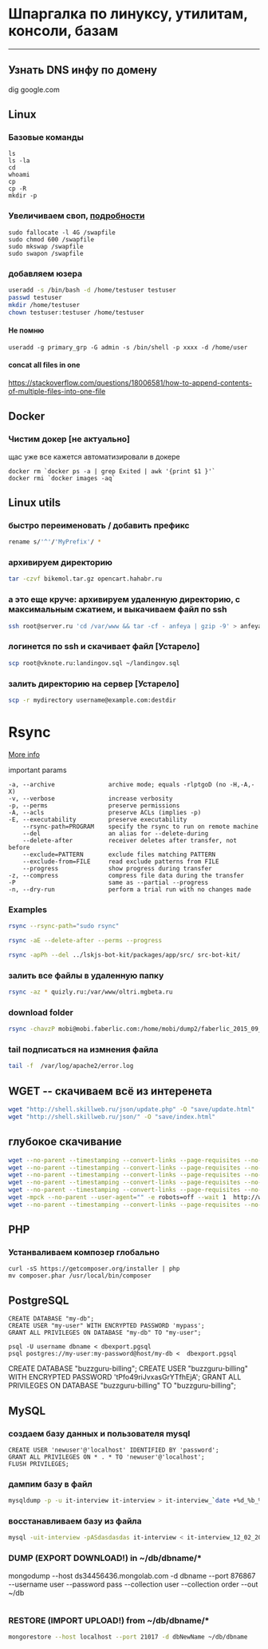 # Шпаргалка по линуксу, утилитам, консоли, базам
-------

## Узнать DNS инфу по домену
dig google.com

## Linux

### Базовые команды

```
ls 
ls -la
cd 
whoami
cp
cp -R
mkdir -p 
```



### Увеличиваем своп, [подробности](https://www.digitalocean.com/community/tutorials/how-to-add-swap-on-ubuntu-14-04)
```
sudo fallocate -l 4G /swapfile
sudo chmod 600 /swapfile
sudo mkswap /swapfile
sudo swapon /swapfile
```

### добавляем юзера
```bash
useradd -s /bin/bash -d /home/testuser testuser
passwd testuser
mkdir /home/testuser
chown testuser:testuser /home/testuser
```

#### Не помню
```
useradd -g primary_grp -G admin -s /bin/shell -p xxxx -d /home/user
```

#### concat all files in one
https://stackoverflow.com/questions/18006581/how-to-append-contents-of-multiple-files-into-one-file


## Docker

### Чистим докер [не актуально]
щас уже все кажется автоматизировали в докере
```
docker rm `docker ps -a | grep Exited | awk '{print $1 }'`
docker rmi `docker images -aq`
```

## Linux utils

### быстро переименовать / добавить префикс
```bash
rename s/'^'/'MyPrefix'/ *
```

### архивируем директорию
```bash
tar -czvf bikemol.tar.gz opencart.hahabr.ru
```

### а это еще круче: архивируем удаленную директорию, с максимальным сжатием, и выкачиваем файл по ssh
```bash
ssh root@server.ru 'cd /var/www && tar -cf - anfeya | gzip -9' > anfeya_2014_04_19.tgz
```
### логинется по ssh и скачивает файл [Устарело]
```bash
scp root@vknote.ru:landingov.sql ~/landingov.sql
```
### залить директорию на сервер [Устарело]
```bash
scp -r mydirectory username@example.com:destdir
```


# Rsync

[More info](https://linux.die.net/man/1/rsync)


important params
```
-a, --archive               archive mode; equals -rlptgoD (no -H,-A,-X)
-v, --verbose               increase verbosity
-p, --perms                 preserve permissions
-A, --acls                  preserve ACLs (implies -p)
-E, --executability         preserve executability
    --rsync-path=PROGRAM    specify the rsync to run on remote machine
    --del                   an alias for --delete-during
    --delete-after          receiver deletes after transfer, not before
    --exclude=PATTERN       exclude files matching PATTERN
    --exclude-from=FILE     read exclude patterns from FILE
    --progress              show progress during transfer
-z, --compress              compress file data during the transfer
-P                          same as --partial --progress
-n, --dry-run               perform a trial run with no changes made
```

### Examples

```bash
rsync --rsync-path="sudo rsync" 
```

```bash
rsync -aE --delete-after --perms --progress
```

```bash
rsync -apPh --del ../lskjs-bot-kit/packages/app/src/ src-bot-kit/
```

### залить все файлы в удаленную папку
```bash
rsync -az * quizly.ru:/var/www/oltri.mgbeta.ru
```

### download folder
```bash
rsync -chavzP mobi@mobi.faberlic.com:/home/mobi/dump2/faberlic_2015_09_18 ./dump
```

### tail подписаться на измнения файла
```bash
tail -f  /var/log/apache2/error.log
```


## WGET -- скачиваем всё из интеренета

```bash
wget "http://shell.skillweb.ru/json/update.php" -O "save/update.html"
wget "http://shell.skillweb.ru/json/" -O "save/index.html"
```

## глубокое скачивание

```bash
wget --no-parent --timestamping --convert-links --page-requisites --no-host-directories -erobots=off https://trafficstars.com/
wget --no-parent --timestamping --convert-links --page-requisites --no-host-directories -erobots=off http://landing001.akropol-st.ru/
wget --no-parent --timestamping --convert-links --page-requisites --no-host-directories -erobots=off http://demo.oscodo.com/obsession-v1.1/html-video-bg/dark-demo-two-video-transparent-pattern.html
wget --no-parent --timestamping --convert-links --page-requisites --no-host-directories -erobots=off http://landing001.akropol-st.ru/
wget --no-parent --timestamping --convert-links --page-requisites --no-host-directories -erobots=off --adjust-extension http://landing001.akropol-st.ru/
wget -mpck --no-parent --user-agent="" -e robots=off --wait 1  http://web.archive.org/web/20141216214338/http://biz-accord.ru/
wget --no-parent --timestamping --convert-links --page-requisites --no-host-directories -erobots=off --adjust-extension  --mirror --domains=staticweb.archive.org,web.archive.org http://web.archive.org/web/20141216214338/http://biz-accord.ru/
```

## PHP

### Устанваливаем композер глобально
```
curl -sS https://getcomposer.org/installer | php 
mv composer.phar /usr/local/bin/composer
```
## PostgreSQL

```
CREATE DATABASE "my-db";
CREATE USER "my-user" WITH ENCRYPTED PASSWORD 'mypass';
GRANT ALL PRIVILEGES ON DATABASE "my-db" TO "my-user";
```

```
psql -U username dbname < dbexport.pgsql
psql postgres://my-user:my-password@host/my-db <  dbexport.pgsql
```

CREATE DATABASE "buzzguru-billing";
CREATE USER "buzzguru-billing" WITH ENCRYPTED PASSWORD 'tPfo49riJvxasGrYTfhEjA';
GRANT ALL PRIVILEGES ON DATABASE "buzzguru-billing" TO "buzzguru-billing";


## MySQL

### создаем базу данных и пользователя mysql
```
CREATE USER 'newuser'@'localhost' IDENTIFIED BY 'password';
GRANT ALL PRIVILEGES ON * . * TO 'newuser'@'localhost';
FLUSH PRIVILEGES;
```

### дампим базу в файл
```bash
mysqldump -p -u it-interview it-interview > it-interview_`date +%d_%b_%Y`.sql
```

### восстанавливаем базу из файла
```bash
mysql -uit-interview -pASdasdasdas it-interview < it-interview_12_02_2014.sql
```

### DUMP (EXPORT DOWNLOAD!) in ~/db/dbname/*
mongodump --host ds34456436.mongolab.com -d dbname --port 876867 --username user --password pass --collection user --collection order --out ~/db
```
```

### RESTORE (IMPORT UPLOAD!) from ~/db/dbname/*
```bash
mongorestore --host localhost --port 21017 -d dbNewName ~/db/dbname
```


